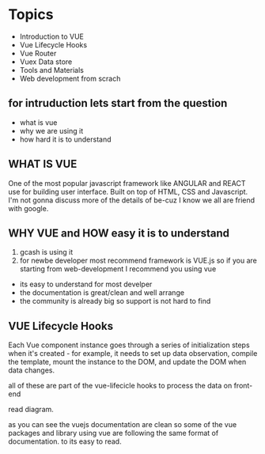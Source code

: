 # Topics
- Introduction to VUE
- Vue Lifecycle Hooks
- Vue Router
- Vuex Data store
- Tools and Materials
- Web development from scrach

## for intruduction lets start from the question
- what is vue
- why we are using it
- how hard it is to understand

## WHAT IS VUE
One of the most popular javascript framework like ANGULAR and REACT use for building user interface. Built on top of HTML, CSS and Javascript.
I'm not gonna discuss more of the details of be-cuz I know we all are friend with google.

## WHY VUE and HOW easy it is to understand
1. gcash is using it
2. for newbe developer most recommend framework is VUE.js so if you are starting from web-development I recommend you using vue
  - its easy to understand for most develper
  - the documentation is great/clean and well arrange
  - the community is already big so support is not hard to find

## VUE Lifecycle Hooks
Each Vue component instance goes through a series of initialization steps when it's created - for example, it needs to set up data observation, compile the template, mount the instance to the DOM, and update the DOM when data changes.

all of these are part of the vue-lifecicle hooks to process the data on front-end

read diagram.

as you can see the vuejs documentation are clean so some of the vue packages and library using vue are following the same format of documentation. to its easy to read.



